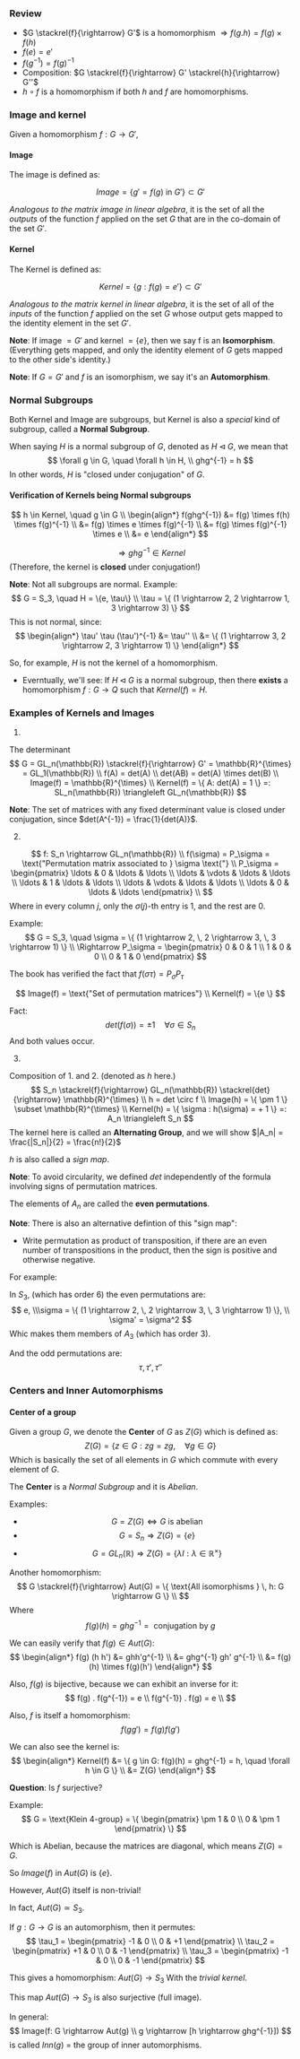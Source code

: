 ### Review
- $G \stackrel{f}{\rightarrow} G'$ is a homomorphism $\Rightarrow f(g.h) = f(g) \times f(h)$
- $f(e) = e'$
- $f(g^{-1}) = f(g)^{-1}$
- Composition: $G \stackrel{f}{\rightarrow} G' \stackrel{h}{\rightarrow} G''$
- $h \circ f$ is a homomorphism if both $h$ and $f$ are homomorphisms.

### Image and kernel

Given a homomorphism $f: G \rightarrow G'$,

#### Image
The image is defined as:

$$Image = \{ g' = f(g) \text{ in } G' \} \subset G'$$

_Analogous to the matrix image in linear algebra_, it is the set of all the _outputs_ of the function $f$ applied on the set $G$ that are in the co-domain of the set $G'$.

#### Kernel
The Kernel is defined as:

$$Kernel = \{ g : f(g) = e' \} \subset G'$$

_Analogous to the matrix kernel in linear algebra_, it is the set of all of the _inputs_ of the function $f$ applied on the set $G$ whose output gets mapped to the identity element in the set $G'$.

**Note**: If image $= G'$ and kernel $= \{ e \}$, then we say f is an **Isomorphism**.
(Everything gets mapped, and only the identity element of $G$ gets mapped to the other side's identity.)

**Note**: If $G = G'$ and $f$ is an isomorphism, we say it's an **Automorphism**.

### Normal Subgroups

Both Kernel and Image are subgroups, but Kernel is also a _special_ kind of subgroup, called a **Normal Subgroup**.

When saying $H$ is a normal subgroup of $G$, denoted as $H \triangleleft G$, we mean that 
$$
\forall g \in G, \quad \forall h \in H, \\
ghg^{-1} = h
$$
In other words, $H$ is "closed under conjugation" of $G$.

#### Verification of Kernels being Normal subgroups
$$
h \in Kernel, \quad g \in G \\
\begin{align*}
f(ghg^{-1}) &= f(g) \times f(h) \times f(g)^{-1} \\
&= f(g) \times e \times f(g)^{-1} \\
&= f(g) \times f(g)^{-1} \times e \\
&= e
\end{align*}
$$

$$
\Rightarrow ghg^{-1} \in Kernel
$$
(Therefore, the kernel is **closed** under conjugation!)

**Note**:
Not all subgroups are normal.
Example:
$$
G = S_3, \quad  H = \{e, \tau\} \\
\tau = \{ (1 \rightarrow 2, 2 \rightarrow 1, 3 \rightarrow 3) \}
$$
This is not normal, since:
$$
\begin{align*}
\tau' \tau (\tau')^{-1} &= \tau'' \\
&= \{ (1 \rightarrow 3, 2 \rightarrow 2, 3 \rightarrow 1) \}
\end{align*}
$$

So, for example, $H$ is not the kernel of a homomorphism.

- Everntually, we'll see:
  If  $H \triangleleft G$ is a normal subgroup, then there **exists** a homomorphism $f: G \rightarrow Q$ such that $Kernel(f) = H$.


### Examples of Kernels and Images
1. 
The determinant
$$
G = GL_n(\mathbb{R}) \stackrel{f}{\rightarrow} G' = \mathbb{R}^{\times} = GL_1(\mathbb{R}) \\
f(A) = det(A) \\ 
det(AB) = det(A) \times det(B)  \\
Image(f) = \mathbb{R}^{\times} \\
Kernel(f) = \{ A: det(A) = 1  \} =: SL_n(\mathbb{R}) \triangleleft GL_n(\mathbb{R})
$$

**Note**:
The set of matrices with any fixed determinant value is closed under conjugation, since $det(A^{-1}) = \frac{1}{det(A)}$.
<br/>

2. 
$$
f: S_n \rightarrow GL_n(\mathbb{R}) \\
f(\sigma) = P_\sigma = \text{"Permutation matrix associated to } \sigma \text{"} \\
P_\sigma = \begin{pmatrix}
\ldots & 0 & \ldots & \ldots \\
\ldots & \vdots & \ldots & \ldots \\
\ldots & 1 & \ldots & \ldots \\
\ldots & \vdots & \ldots & \ldots  \\
\ldots & 0 & \ldots & \ldots
\end{pmatrix} \\
$$
Where in every column $j$, only the $\sigma(j)$-th entry is $1$, and the rest are $0$.

Example:
$$
G = S_3, \quad \sigma = \{ (1 \rightarrow 2, \, 2 \rightarrow 3, \, 3 \rightarrow 1) \} \\
\Rightarrow P_\sigma = \begin{pmatrix}
0 & 0 & 1 \\
1 & 0 & 0 \\
0 & 1 & 0
\end{pmatrix}
$$

The book has verified the fact that $f(\sigma \tau) = P_\sigma P_\tau$

$$
Image(f) = \text{"Set of permutation matrices"} \\
Kernel(f) = \{e \}
$$

Fact:
$$
det(f(\sigma)) = \pm 1 \quad \forall \sigma \in S_n
$$
And both values occur.

3. 
Composition of 1. and 2. (denoted as $h$ here.)
$$
S_n \stackrel{f}{\rightarrow} GL_n(\mathbb{R}) \stackrel{det}{\rightarrow} \mathbb{R}^{\times} \\
h = det \circ f \\
Image(h) = \{ \pm 1 \} \subset \mathbb{R}^{\times} \\
Kernel(h) = \{ \sigma : h(\sigma) = + 1 \} =: A_n \triangleleft S_n
$$
The kernel here is called an **Alternating Group**, and we will show $|A_n| = \frac{|S_n|}{2} = \frac{n!}{2}$

$h$ is also called a _sign map_.

**Note**:
To avoid circularity, we defined $det$ independently of the formula involving signs of permutation matrices.

The elements of $A_n$ are called the **even permutations**.

**Note**:
There is also an alternative defintion of this "sign map":
- Write permutation as product of transposition, if there are an even number of transpositions in the product, then the sign is positive and otherwise negative.

For example:

In $S_3$, (which has order $6$) the even permutations are:
$$
e, \\\sigma = \{ (1 \rightarrow 2, \, 2 \rightarrow 3, \, 3 \rightarrow 1) \}, \\ 
\sigma' = \sigma^2
$$
Whic makes them members of $A_3$ (which has order $3$).

And the odd permutations are:
$$
\tau, \tau', \tau''
$$

### Centers and Inner Automorphisms

#### Center of a group

Given a group $G$, we denote the **Center** of $G$ as $Z(G)$ which is defined as:
$$
Z(G) = \{ z \in G : zg = zg, \quad \forall g \in G \}
$$
Which is basically the set of all elements in $G$ which commute with every element of $G$.

The **Center** is a _Normal Subgroup_ and it is _Abelian_.

Examples:
- $$
G = Z(G) \iff G \text{ is abelian}
$$
- $$
G = S_n \Rightarrow Z(G) = \{ e \}
$$
- $$
G = GL_n(\mathbb{R}) \Rightarrow Z(G) = \{ \lambda I : \lambda \in \mathbb{R}^{\times} \}
$$

Another homomorphism:
$$
G \stackrel{f}{\rightarrow} Aut(G) = \{ \text{All isomorphisms } \,  h: G \rightarrow G \} \\
$$
Where
$$
f(g)(h) = g h g^{-1} = \text{ conjugation by } g
$$

We can easily verify that $f(g) \in Aut(G)$:
$$
\begin{align*}
f(g) (h h') &= ghh'g^{-1} \\
&= ghg^{-1}  gh' g^{-1}  \\
&= f(g)(h) \times f(g)(h')
\end{align*}
$$

Also, $f(g)$ is bijective, because we can exhibit an inverse for it:
$$
f(g) . f(g^{-1}) = e \\
f(g^{-1}) . f(g) = e \\
$$

Also, $f$ is itself a homomorphism:
$$
f(gg') = f(g) f(g')
$$

We can also see the kernel is:
$$
\begin{align*}
Kernel(f) &= \{ g \in G: f(g)(h) = ghg^{-1} = h, \quad \forall h \in G \} \\
&= Z(G)
\end{align*}
$$

**Question**:
Is $f$ surjective?

Example:
$$
G = \text{Klein 4-group} = \{ \begin{pmatrix}
\pm 1 & 0 \\
0 & \pm 1
\end{pmatrix} \}
$$

Which is Abelian, because the matrices are diagonal, which means $Z(G) = G$.

So $Image(f)$ in $Aut(G)$ is $\{e \}$.

However, $Aut(G)$ itself is non-trivial!

In fact, $Aut(G) \simeq S_3$.

If $g : G \rightarrow G$ is an automorphism, then it permutes:
$$
\tau_1 = \begin{pmatrix}
-1 & 0 \\
0 & +1
\end{pmatrix} \\
\tau_2 = \begin{pmatrix}
+1 & 0 \\
0 & -1 \end{pmatrix} \\
\tau_3 = \begin{pmatrix}
-1 & 0 \\
0 & -1 \end{pmatrix}
$$

This gives a homomorphism:
$Aut(G) \rightarrow S_3$
 With the _trivial kernel_.

 This map $Aut(G) \rightarrow S_3$ is also surjective (full image).

 In general:
 $$
 Image(f: G \rightarrow Aut(g) \\
 g \rightarrow [h \rightarrow ghg^{-1}])
 $$
 is called $Inn(g)$ =  the group of inner automorphisms.

 